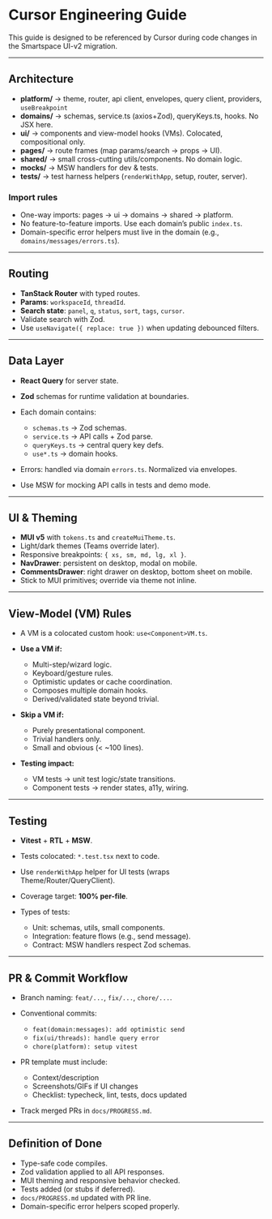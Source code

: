# Cursor Engineering Guide

This guide is designed to be referenced by Cursor during code changes in the Smartspace UI-v2 migration.

---

## Architecture

* **platform/** → theme, router, api client, envelopes, query client, providers, `useBreakpoint`
* **domains/** → schemas, service.ts (axios+Zod), queryKeys.ts, hooks. No JSX here.
* **ui/** → components and view-model hooks (VMs). Colocated, compositional only.
* **pages/** → route frames (map params/search → props → UI).
* **shared/** → small cross-cutting utils/components. No domain logic.
* **mocks/** → MSW handlers for dev & tests.
* **tests/** → test harness helpers (`renderWithApp`, setup, router, server).

### Import rules

* One-way imports: pages → ui → domains → shared → platform.
* No feature-to-feature imports. Use each domain’s public `index.ts`.
* Domain-specific error helpers must live in the domain (e.g., `domains/messages/errors.ts`).

---

## Routing

* **TanStack Router** with typed routes.
* **Params**: `workspaceId`, `threadId`.
* **Search state**: `panel`, `q`, `status`, `sort`, `tags`, `cursor`.
* Validate search with Zod.
* Use `useNavigate({ replace: true })` when updating debounced filters.

---

## Data Layer

* **React Query** for server state.
* **Zod** schemas for runtime validation at boundaries.
* Each domain contains:

  * `schemas.ts` → Zod schemas.
  * `service.ts` → API calls + Zod parse.
  * `queryKeys.ts` → central query key defs.
  * `use*.ts` → domain hooks.
* Errors: handled via domain `errors.ts`. Normalized via envelopes.
* Use MSW for mocking API calls in tests and demo mode.

---

## UI & Theming

* **MUI v5** with `tokens.ts` and `createMuiTheme.ts`.
* Light/dark themes (Teams override later).
* Responsive breakpoints: `{ xs, sm, md, lg, xl }`.
* **NavDrawer**: persistent on desktop, modal on mobile.
* **CommentsDrawer**: right drawer on desktop, bottom sheet on mobile.
* Stick to MUI primitives; override via theme not inline.

---

## View-Model (VM) Rules

* A VM is a colocated custom hook: `use<Component>VM.ts`.
* **Use a VM if:**

  * Multi-step/wizard logic.
  * Keyboard/gesture rules.
  * Optimistic updates or cache coordination.
  * Composes multiple domain hooks.
  * Derived/validated state beyond trivial.
* **Skip a VM if:**

  * Purely presentational component.
  * Trivial handlers only.
  * Small and obvious (< \~100 lines).
* **Testing impact:**

  * VM tests → unit test logic/state transitions.
  * Component tests → render states, a11y, wiring.

---

## Testing

* **Vitest** + **RTL** + **MSW**.
* Tests colocated: `*.test.tsx` next to code.
* Use `renderWithApp` helper for UI tests (wraps Theme/Router/QueryClient).
* Coverage target: **100% per-file**.
* Types of tests:

  * Unit: schemas, utils, small components.
  * Integration: feature flows (e.g., send message).
  * Contract: MSW handlers respect Zod schemas.

---

## PR & Commit Workflow

* Branch naming: `feat/...`, `fix/...`, `chore/...`.
* Conventional commits:

  * `feat(domain:messages): add optimistic send`
  * `fix(ui/threads): handle query error`
  * `chore(platform): setup vitest`
* PR template must include:

  * Context/description
  * Screenshots/GIFs if UI changes
  * Checklist: typecheck, lint, tests, docs updated
* Track merged PRs in `docs/PROGRESS.md`.

---

## Definition of Done

* Type-safe code compiles.
* Zod validation applied to all API responses.
* MUI theming and responsive behavior checked.
* Tests added (or stubs if deferred).
* `docs/PROGRESS.md` updated with PR line.
* Domain-specific error helpers scoped properly.
